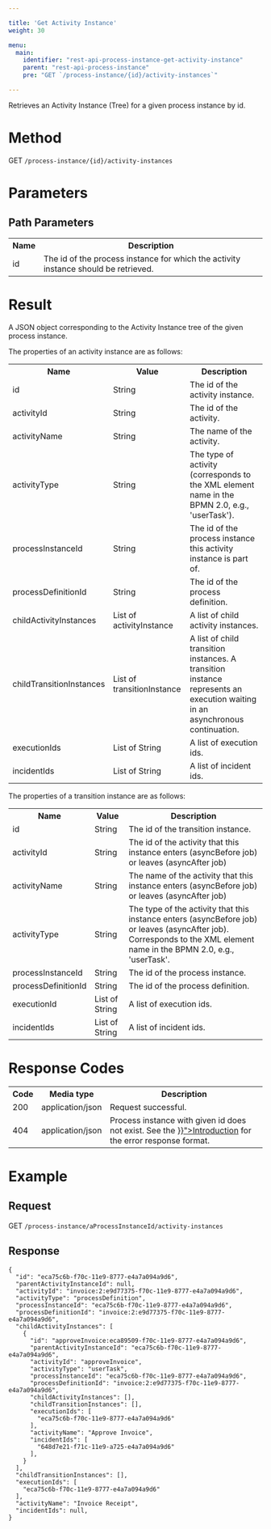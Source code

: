 ```yaml
---

title: 'Get Activity Instance'
weight: 30

menu:
  main:
    identifier: "rest-api-process-instance-get-activity-instance"
    parent: "rest-api-process-instance"
    pre: "GET `/process-instance/{id}/activity-instances`"

---
```



Retrieves an Activity Instance (Tree) for a given process instance by id.


# Method

GET `/process-instance/{id}/activity-instances`


# Parameters

## Path Parameters

<table class="table table-striped">
  <tr>
    <th>Name</th>
    <th>Description</th>
  </tr>
  <tr>
    <td>id</td>
    <td>The id of the process instance for which the activity instance should be retrieved.</td>
  </tr>
</table>


# Result

A JSON object corresponding to the Activity Instance tree of the given process instance.

The properties of an activity instance are as follows:

<table class="table table-striped">
  <tr>
    <th>Name</th>
    <th>Value</th>
    <th>Description</th>
  </tr>
  <tr>
    <td>id</td>
    <td>String</td>
    <td>The id of the activity instance.</td>
  </tr>
  <tr>
    <td>activityId</td>
    <td>String</td>
    <td>The id of the activity.</td>
  </tr>
  <tr>
    <td>activityName</td>
    <td>String</td>
    <td>The name of the activity.</td>
  </tr>
  <tr>
    <td>activityType</td>
    <td>String</td>
    <td>The type of activity (corresponds to the XML element name in the BPMN 2.0, e.g., 'userTask').</td>
  </tr>
  <tr>
    <td>processInstanceId</td>
    <td>String</td>
    <td>The id of the process instance this activity instance is part of.</td>
  </tr>
  <tr>
    <td>processDefinitionId</td>
    <td>String</td>
    <td>The id of the process definition.</td>
  </tr>
  <tr>
    <td>childActivityInstances</td>
    <td>List of activityInstance</td>
    <td>A list of child activity instances.</td>
  </tr>
  <tr>
    <td>childTransitionInstances</td>
    <td>List of transitionInstance</td>
    <td>A list of child transition instances. A transition instance represents an execution waiting in an asynchronous continuation.</td>
  </tr>
  <tr>
    <td>executionIds</td>
    <td>List of String</td>
    <td>A list of execution ids.</td>
  </tr>
  <tr>
    <td>incidentIds</td>
    <td>List of String</td>
    <td>A list of incident ids.</td>
  </tr>
</table>

The properties of a transition instance are as follows:

<table class="table table-striped">
  <tr>
    <th>Name</th>
    <th>Value</th>
    <th>Description</th>
  </tr>
  <tr>
    <td>id</td>
    <td>String</td>
    <td>The id of the transition instance.</td>
  </tr>
  <tr>
    <td>activityId</td>
    <td>String</td>
    <td>The id of the activity that this instance enters (asyncBefore job) or leaves (asyncAfter job)</td>
  </tr>
  <tr>
    <td>activityName</td>
    <td>String</td>
    <td>The name of the activity that this instance enters (asyncBefore job) or leaves (asyncAfter job)</td>
  </tr>
  <tr>
    <td>activityType</td>
    <td>String</td>
    <td>The type of the activity that this instance enters (asyncBefore job) or leaves (asyncAfter job). Corresponds to the XML element name in the BPMN 2.0, e.g., 'userTask'.</td>
  </tr>
  <tr>
    <td>processInstanceId</td>
    <td>String</td>
    <td>The id of the process instance.</td>
  </tr>
  <tr>
    <td>processDefinitionId</td>
    <td>String</td>
    <td>The id of the process definition.</td>
  </tr>
  <tr>
    <td>executionId</td>
    <td>List of String</td>
    <td>A list of execution ids.</td>
  </tr>
  <tr>
    <td>incidentIds</td>
    <td>List of String</td>
    <td>A list of incident ids.</td>
  </tr>
</table>


# Response Codes

<table class="table table-striped">
  <tr>
    <th>Code</th>
    <th>Media type</th>
    <th>Description</th>
  </tr>
  <tr>
    <td>200</td>
    <td>application/json</td>
    <td>Request successful.</td>
  </tr>
  <tr>
    <td>404</td>
    <td>application/json</td>
    <td>Process instance with given id does not exist. See the <a href="{{< ref "/reference/rest/overview/_index.md#error-handling" >}}">Introduction</a> for the error response format.</td>
  </tr>
</table>


# Example

## Request

GET `/process-instance/aProcessInstanceId/activity-instances`

## Response

    {
      "id": "eca75c6b-f70c-11e9-8777-e4a7a094a9d6",
      "parentActivityInstanceId": null,
      "activityId": "invoice:2:e9d77375-f70c-11e9-8777-e4a7a094a9d6",
      "activityType": "processDefinition",
      "processInstanceId": "eca75c6b-f70c-11e9-8777-e4a7a094a9d6",
      "processDefinitionId": "invoice:2:e9d77375-f70c-11e9-8777-e4a7a094a9d6",
      "childActivityInstances": [
        {
          "id": "approveInvoice:eca89509-f70c-11e9-8777-e4a7a094a9d6",
          "parentActivityInstanceId": "eca75c6b-f70c-11e9-8777-e4a7a094a9d6",
          "activityId": "approveInvoice",
          "activityType": "userTask",
          "processInstanceId": "eca75c6b-f70c-11e9-8777-e4a7a094a9d6",
          "processDefinitionId": "invoice:2:e9d77375-f70c-11e9-8777-e4a7a094a9d6",
          "childActivityInstances": [],
          "childTransitionInstances": [],
          "executionIds": [
            "eca75c6b-f70c-11e9-8777-e4a7a094a9d6"
          ],
          "activityName": "Approve Invoice",
          "incidentIds": [
            "648d7e21-f71c-11e9-a725-e4a7a094a9d6"
          ],
        }
      ],
      "childTransitionInstances": [],
      "executionIds": [
        "eca75c6b-f70c-11e9-8777-e4a7a094a9d6"
      ],
      "activityName": "Invoice Receipt",
      "incidentIds": null,
    }